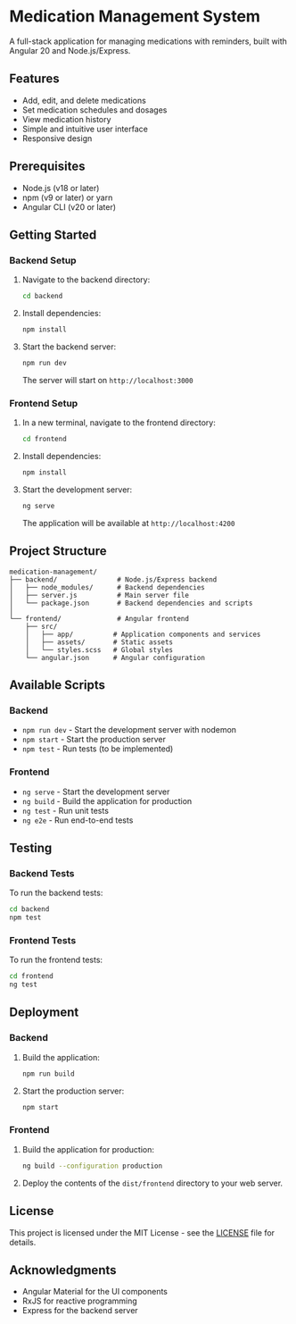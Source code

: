 # Medication Management System

A full-stack application for managing medications with reminders, built with Angular 20 and Node.js/Express.

## Features

- Add, edit, and delete medications
- Set medication schedules and dosages
- View medication history
- Simple and intuitive user interface
- Responsive design

## Prerequisites

- Node.js (v18 or later)
- npm (v9 or later) or yarn
- Angular CLI (v20 or later)

## Getting Started

### Backend Setup

1. Navigate to the backend directory:
   ```bash
   cd backend
   ```

2. Install dependencies:
   ```bash
   npm install
   ```

3. Start the backend server:
   ```bash
   npm run dev
   ```
   The server will start on `http://localhost:3000`

### Frontend Setup

1. In a new terminal, navigate to the frontend directory:
   ```bash
   cd frontend
   ```

2. Install dependencies:
   ```bash
   npm install
   ```

3. Start the development server:
   ```bash
   ng serve
   ```
   The application will be available at `http://localhost:4200`

## Project Structure

```
medication-management/
├── backend/               # Node.js/Express backend
│   ├── node_modules/      # Backend dependencies
│   ├── server.js          # Main server file
│   └── package.json       # Backend dependencies and scripts
│
└── frontend/              # Angular frontend
    ├── src/
    │   ├── app/          # Application components and services
    │   ├── assets/       # Static assets
    │   └── styles.scss   # Global styles
    └── angular.json      # Angular configuration
```

## Available Scripts

### Backend
- `npm run dev` - Start the development server with nodemon
- `npm start` - Start the production server
- `npm test` - Run tests (to be implemented)

### Frontend
- `ng serve` - Start the development server
- `ng build` - Build the application for production
- `ng test` - Run unit tests
- `ng e2e` - Run end-to-end tests

## Testing

### Backend Tests
To run the backend tests:
```bash
cd backend
npm test
```

### Frontend Tests
To run the frontend tests:
```bash
cd frontend
ng test
```

## Deployment

### Backend
1. Build the application:
   ```bash
   npm run build
   ```
2. Start the production server:
   ```bash
   npm start
   ```

### Frontend
1. Build the application for production:
   ```bash
   ng build --configuration production
   ```
2. Deploy the contents of the `dist/frontend` directory to your web server.

## License

This project is licensed under the MIT License - see the [LICENSE](LICENSE) file for details.

## Acknowledgments

- Angular Material for the UI components
- RxJS for reactive programming
- Express for the backend server
